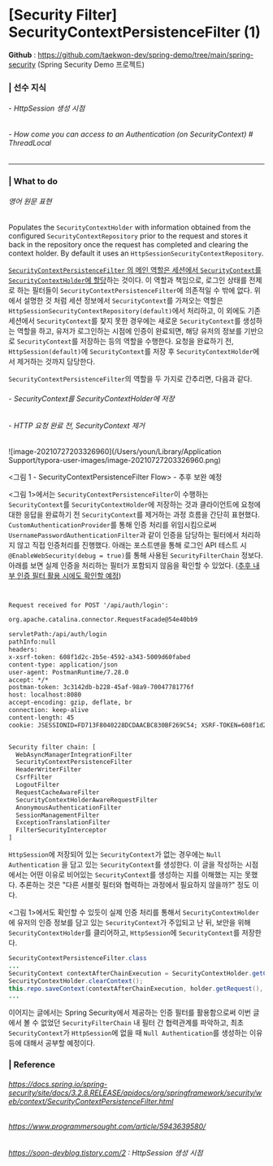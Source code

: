 # [Security Filter] SecurityContextPersistenceFilter (1)

**Github** :  https://github.com/taekwon-dev/spring-demo/tree/main/spring-security  (Spring Security Demo 프로젝트)

### | 선수 지식 

###### - HttpSession 생성 시점

###### - How come you can access to an Authentication (on SecurityContext) # ThreadLocal 

___

### | What to do 

###### 영어 원문 표현 

Populates the `SecurityContextHolder` with information obtained from the configured `SecurityContextRepository` prior to the request and stores it back in the repository once the request has completed and clearing the context holder. By default it uses an `HttpSessionSecurityContextRepository`. 

<u>`SecurityContextPersistenceFilter` 의 메인 역할은 세션에서 `SecurityContext`를 `SecurityContextHolder`에 할당</u>하는 것이다. 이 역할과 책임으로, 로그인 상태를 전제로 하는 필터들이 `SecurityContextPersistenceFilter`에 의존적일 수 밖에 없다. 위에서 설명한 것 처럼 세션 정보에서 `SecurityContext`를 가져오는 역할은 `HttpSessionSecurityContextRepository(default)`에서 처리하고, 이 외에도 기존 세션에서 `SecurityContext`를 찾지 못한 경우에는 새로운 `SecurityContext`를 생성하는 역할을 하고, 유저가 로그인하는 시점에 인증이 완료되면, 해당 유저의 정보를 기반으로 `SecurityContext`를 저장하는 등의 역할을 수행한다. 요청을 완료하기 전, `HttpSession(default)`에 `SecurityContext`를 저장 후 `SecurityContextHolder`에서 제거하는 것까지 담당한다. 

`SecurityContextPersistenceFilter`의 역할을 두 가지로 간추리면, 다음과 같다. 

###### - SecurityContext를 SecurityContextHolder에 저장

###### - HTTP 요청 완료 전, SecurityContext 제거 

![image-20210727203326960](/Users/youn/Library/Application Support/typora-user-images/image-20210727203326960.png)

<그림 1 - SecurityContextPersistenceFilter Flow>  - 추후 보완 예정

<그림 1>에서는 `SecurityContextPersistenceFilter`이 수행하는 `SecurityContext`를 `SecurityContextHolder`에 저장하는 것과 클라이언트에 요청에 대한 응답을 완료하기 전 `SecurityContext`를 제거하는 과정 흐름을 간단히 표현했다. `CustomAuthenticationProvider`를 통해 인증 처리를 위임시킴으로써 `UsernamePasswordAuthenticationFilter`과 같이 인증을 담당하는 필터에서 처리하지 않고 직접 인증처리를 진행했다. 아래는 포스트맨을 통해 로그인 API 테스트 시 `@EnableWebSecurity(debug = true)`를 통해 사용된 `SecurityFilterChain` 정보다. 아래를 보면 실제 인증을 처리하는 필터가 포함되지 않음을 확인할 수 있었다. (<u>추후 내부 인증 필터 활용 시에도 확인할 예정</u>)

```tex


Request received for POST '/api/auth/login':

org.apache.catalina.connector.RequestFacade@54e40bb9

servletPath:/api/auth/login
pathInfo:null
headers: 
x-xsrf-token: 608f1d2c-2b5e-4592-a343-5009d60fabed
content-type: application/json
user-agent: PostmanRuntime/7.28.0
accept: */*
postman-token: 3c3142db-b228-45af-98a9-70047781776f
host: localhost:8080
accept-encoding: gzip, deflate, br
connection: keep-alive
content-length: 45
cookie: JSESSIONID=FD713F8040228DCDAACBC830BF269C54; XSRF-TOKEN=608f1d2c-2b5e-4592-a343-5009d60fabed


Security filter chain: [
  WebAsyncManagerIntegrationFilter
  SecurityContextPersistenceFilter
  HeaderWriterFilter
  CsrfFilter
  LogoutFilter
  RequestCacheAwareFilter
  SecurityContextHolderAwareRequestFilter
  AnonymousAuthenticationFilter
  SessionManagementFilter
  ExceptionTranslationFilter
  FilterSecurityInterceptor
]
```

`HttpSession`에 저장되어 있는 `SecurityContext`가 없는 경우에는 `Null Authentication` 을 담고 있는 `SecurityContext`를 생성한다. 이 글을 작성하는 시점에서는 어떤 이유로 비어있는 `SecurityContext`를 생성하는 지를 이해했는 지는 못했다. 추론하는 것은 "다른 서블릿 필터와 협력하는 과정에서 필요하지 않을까?" 정도 이다. 

<그림 1>에서도 확인할 수 있듯이 실제 인증 처리를 통해서 `SecurityContextHolder`에 유저의 인증 정보를 담고 있는 `SecurityContext`가 주입되고 난 뒤, 보안을 위해 `SecurityContextHolder`를 클리어하고, `HttpSession`에 `SecurityContext`를 저장한다. 

```java
SecurityContextPersistenceFilter.class
...
SecurityContext contextAfterChainExecution = SecurityContextHolder.getContext();
SecurityContextHolder.clearContext();
this.repo.saveContext(contextAfterChainExecution, holder.getRequest(), holder.getResponse());
...
```

이어지는 글에서는 Spring Security에서 제공하는 인증 필터를 활용함으로써 이번 글에서 볼 수 없었던 `SecurityFilterChain` 내 필터 간 협력관계를 파악하고, 최초 `SecurityContext`가 `HttpSession`에 없을 때 `Null Authentication`를 생성하는 이유 등에 대해서 공부할 예정이다.

### | Reference

###### https://docs.spring.io/spring-security/site/docs/3.2.8.RELEASE/apidocs/org/springframework/security/web/context/SecurityContextPersistenceFilter.html

###### https://www.programmersought.com/article/5943639580/

###### https://soon-devblog.tistory.com/2 : HttpSession 생성 시점


